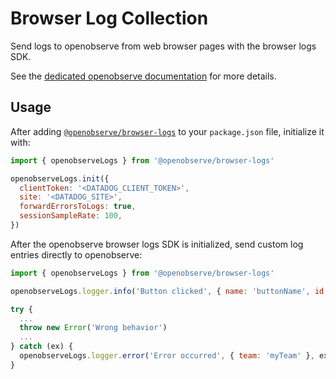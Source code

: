 # Browser Log Collection

Send logs to openobserve from web browser pages with the browser logs SDK.

See the [dedicated openobserve documentation][1] for more details.

## Usage

After adding [`@openobserve/browser-logs`][2] to your `package.json` file, initialize it with:

```javascript
import { openobserveLogs } from '@openobserve/browser-logs'

openobserveLogs.init({
  clientToken: '<DATADOG_CLIENT_TOKEN>',
  site: '<DATADOG_SITE>',
  forwardErrorsToLogs: true,
  sessionSampleRate: 100,
})
```

After the openobserve browser logs SDK is initialized, send custom log entries directly to openobserve:

```javascript
import { openobserveLogs } from '@openobserve/browser-logs'

openobserveLogs.logger.info('Button clicked', { name: 'buttonName', id: 123 })

try {
  ...
  throw new Error('Wrong behavior')
  ...
} catch (ex) {
  openobserveLogs.logger.error('Error occurred', { team: 'myTeam' }, ex)
}
```

<!-- Note: all URLs should be absolute -->

[1]: https://docs.datadoghq.com/logs/log_collection/javascript
[2]: https://www.npmjs.com/package/@openobserve/browser-logs
